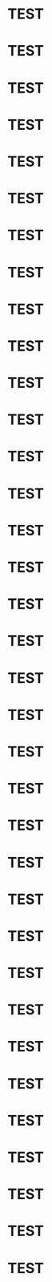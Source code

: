 # TEST
# TEST
# TEST
# TEST
# TEST
# TEST
# TEST
# TEST
# TEST
# TEST
# TEST
# TEST
# TEST
# TEST
# TEST
# TEST
# TEST
# TEST
# TEST
# TEST
# TEST
# TEST
# TEST
# TEST
# TEST
# TEST
# TEST
# TEST
# TEST
# TEST
# TEST
# TEST
# TEST
# TEST
# TEST
